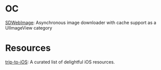# OC

[SDWebImage](https://github.com/SDWebImage/SDWebImage): Asynchronous image downloader with cache support as a UIImageView category


# Resources

[trip-to-iOS](https://github.com/Aufree/trip-to-iOS): A curated list of delightful iOS resources.

